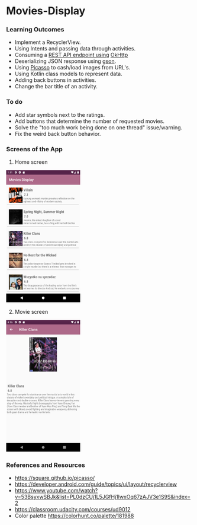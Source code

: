 # Movies-Display
### Learning Outcomes
- Implement a RecyclerView.
- Using Intents and passing data through activities.
- Consuming a [REST API endpoint using](https://yts.mx/api/v2/list_movies.json) [OkHttp](https://square.github.io/okhttp/)
- Deserializing JSON response using [gson](https://github.com/google/gson).
- Using [Picasso](https://square.github.io/picasso/) to cash/load images from URL's.
- Using Kotlin class models to represent data.
- Adding back buttons in activities.
- Change the bar title of an activity.

### To do
- Add star symbols next to the ratings.
- Add buttons that determine the number of requested movies.
- Solve the "too much work being done on one thread" issue/warning.
- Fix the weird back button behavior.

### Screens of the App
1. Home screen
<img alt="screenshot of home screen" src="screenshots/Home.png" width="200">

2. Movie screen
<img alt="screenshot of home screen" src="screenshots/Movie_row.png" width="200">

### References and Resources
  - https://square.github.io/picasso/
  - https://developer.android.com/guide/topics/ui/layout/recyclerview
  - https://www.youtube.com/watch?v=53BsyxwSBJk&list=PL0dzCUj1L5JGfHj1lwxOq67zAJV3e1S9S&index=2
  - https://classroom.udacity.com/courses/ud9012
  - Color palette https://colorhunt.co/palette/181988
